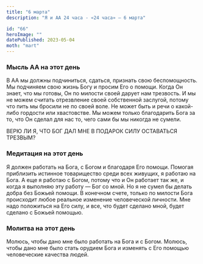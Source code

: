 ```yaml
---
title: "6 марта"
description: "Я и АА 24 часа - «24 часа» — 6 марта"

id: "66"
heroImage: ""
datePublished: 2023-05-04
moth: "mart"
---
```


### Мысль АА на этот день

В АА мы должны подчиниться, сдаться, признать свою беспомощность. Мы подчиняем
свою жизнь Богу и просим Его о помощи. Когда Он знает, что мы готовы, Он по
милости своей дарует нам трезвость. И мы не можем считать отрезвление своей
собственной заслугой, потому что пить мы бросили не по своей воле. Не может
быть и речи о какой-либо гордости или хвастовстве. Мы можем только благодарить
Бога за то, что Он сделал для нас то, чего сами бы мы никогда не сумели.

ВЕРЮ ЛИ Я, ЧТО БОГ ДАЛ МНЕ В ПОДАРОК СИЛУ ОСТАВАТЬСЯ ТРЕЗВЫМ?

### Медитация на этот день

Я должен работать на Бога, с Богом и благодаря Его помощи. Помогая приблизить
истинное товарищество среди всех живущих, я работаю на Бога. А еще я работаю с
Богом, потому что и Он работает так же, и когда я выполняю эту работу — Бог со
мной. Но я не сумел бы делать добра без Божьей помощи. В конечном счете,
только по милости Бога происходит любое реальное изменение человеческой
личности. Мне надо положиться на Его силу, и все, что будет сделано мной,
будет сделано с Божьей помощью.

### Молитва на этот день

Молюсь, чтобы дано мне было работать на Бога и с Богом. Молюсь, чтобы дано мне
было стать орудием Бога и изменять с Его помощью человеческие качества людей.
